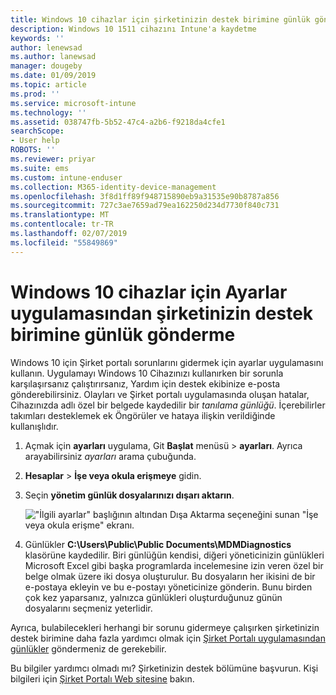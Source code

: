 ```yaml
---
title: Windows 10 cihazlar için şirketinizin destek birimine günlük gönderme | Microsoft Docs
description: Windows 10 1511 cihazını Intune'a kaydetme
keywords: ''
author: lenewsad
ms.author: lanewsad
manager: dougeby
ms.date: 01/09/2019
ms.topic: article
ms.prod: ''
ms.service: microsoft-intune
ms.technology: ''
ms.assetid: 038747fb-5b52-47c4-a2b6-f9218da4cfe1
searchScope:
- User help
ROBOTS: ''
ms.reviewer: priyar
ms.suite: ems
ms.custom: intune-enduser
ms.collection: M365-identity-device-management
ms.openlocfilehash: 3f8d1ff89f948715890eb9a31535e90b8787a856
ms.sourcegitcommit: 727c3ae7659ad79ea162250d234d7730f840c731
ms.translationtype: MT
ms.contentlocale: tr-TR
ms.lasthandoff: 02/07/2019
ms.locfileid: "55849869"
---
```

# <a name="send-logs-to-your-company-support-from-the-settings-app-for-windows-10"></a>Windows 10 cihazlar için Ayarlar uygulamasından şirketinizin destek birimine günlük gönderme

Windows 10 için Şirket portalı sorunlarını gidermek için ayarlar uygulamasını kullanın. Uygulamayı Windows 10 Cihazınızı kullanırken bir sorunla karşılaşırsanız çalıştırırsanız, Yardım için destek ekibinize e-posta gönderebilirsiniz. Olayları ve Şirket portalı uygulamasında oluşan hatalar, Cihazınızda adlı özel bir belgede kaydedilir bir _tanılama günlüğü_. İçerebilirler takımları desteklemek ek Öngörüler ve hataya ilişkin verildiğinde kullanışlıdır.

1. Açmak için **ayarları** uygulama, Git **Başlat** menüsü > **ayarları**. Ayrıca arayabilirsiniz *ayarları* arama çubuğunda.
2. **Hesaplar** > **İşe veya okula erişmeye** gidin.
3. Seçin **yönetim günlük dosyalarınızı dışarı aktarın**.

   !["İlgili ayarlar" başlığının altından Dışa Aktarma seçeneğini sunan "İşe veya okula erişme" ekranı.](./media/w10-export-logs.png)

4. Günlükler **C:\Users\Public\Public Documents\MDMDiagnostics** klasörüne kaydedilir. Biri günlüğün kendisi, diğeri yöneticinizin günlükleri Microsoft Excel gibi başka programlarda incelemesine izin veren özel bir belge olmak üzere iki dosya oluşturulur. Bu dosyaların her ikisini de bir e-postaya ekleyin ve bu e-postayı yöneticinize gönderin. Bunu birden çok kez yaparsanız, yalnızca günlükleri oluşturduğunuz günün dosyalarını seçmeniz yeterlidir. 

Ayrıca, bulabilecekleri herhangi bir sorunu gidermeye çalışırken şirketinizin destek birimine daha fazla yardımcı olmak için [Şirket Portalı uygulamasından günlükler](send-logs-to-your-it-admin-cp-windows.md) göndermeniz de gerekebilir. 

Bu bilgiler yardımcı olmadı mı? Şirketinizin destek bölümüne başvurun. Kişi bilgileri için [Şirket Portalı Web sitesine](https://go.microsoft.com/fwlink/?linkid=2010980) bakın.
